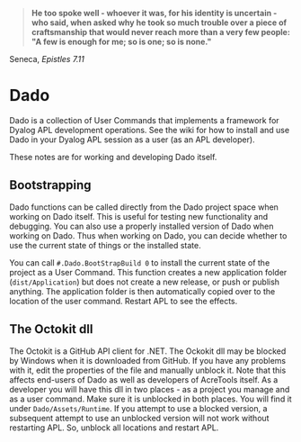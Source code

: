 
>**He too spoke well - whoever it was, for his identity is uncertain - who said, when asked why he took so much trouble 
over a piece of craftsmanship that would never reach more than a very few people: "A few is enough for me; so is one; so is none."**

Seneca, *Epistles 7.11*

# Dado
Dado is a collection of User Commands that implements a framework for Dyalog APL development operations.  See the wiki for how to install and use Dado in your Dyalog APL session as a user (as an APL developer).

These notes are for working and developing Dado itself.

## Bootstrapping
Dado functions can be called directly from the Dado project space when working on Dado itself.
This is useful for testing new functionality and debugging. You can also use a properly installed version of Dado when working on Dado. Thus when working on Dado, you can decide whether to use the current state of things or the installed state.

You can call `#.Dado.BootStrapBuild 0` to install the current state of the project as a User Command.
This function creates a new application folder (`dist/Application`) but does not create a new release, or push or publish anything. 
The application folder is then automatically copied over to the location of the user command. Restart APL to see the effects.

## The Octokit dll
The Octokit is a GitHub API client for .NET. 
The Ockokit dll may be blocked by Windows when it is downloaded from GitHub.
If you have any problems with it, edit the properties of the file and manually unblock it.
Note that this affects end-users of Dado as well as developers of AcreTools itself.
As a developer you will have this dll in two places - as a project you manage and as a user command.
Make sure it is unblocked in both places. You will find it under `Dado/Assets/Runtime`.
If you attempt to use a blocked version, a subsequent attempt to use an unblocked version will not work
without restarting APL. So, unblock all locations and restart APL.
